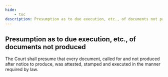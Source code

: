 ```yaml
---
hide:
    - toc
description: Presumption as to due execution, etc., of documents not produced
---
```


## Presumption as to due execution, etc., of documents not produced

The Court shall presume that every document, called for and not produced after notice to produce, was attested, stamped and executed in the manner required by law.
